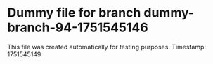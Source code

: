 # Dummy file for branch dummy-branch-94-1751545146

This file was created automatically for testing purposes.
Timestamp: 1751545149